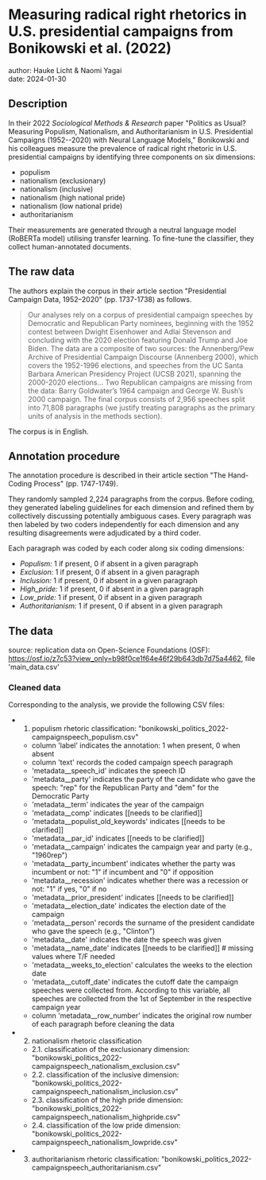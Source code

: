 # Measuring radical right rhetorics in U.S. presidential campaigns from Bonikowski et al. (2022)

author: Hauke Licht & Naomi Yagai\
date: 2024-01-30

## Description

In their 2022 *Sociological Methods & Research* paper "Politics as Usual? Measuring Populism, Nationalism, and Authoritarianism in U.S. Presidential Campaigns (1952--2020) with Neural Language Models," Bonikowski and his colleagues measure the prevalence of radical right rhetoric in U.S. presidential campaigns by identifying three components on six dimensions:

- populism
- nationalism (exclusionary) 
- nationalism (inclusive)
- nationalism (high national pride)
- nationalism (low national pride)
- authoritarianism

Their measurements are generated through a neutral language model (RoBERTa model) utilising transfer learning. 
To fine-tune the classifier, they collect human-annotated documents.

## The raw data

The authors explain the corpus in their article section "Presidential Campaign Data, 1952–2020" (pp. 1737-1738) as follows.

> Our analyses rely on a corpus of presidential campaign speeches by Democratic and Republican Party nominees, beginning with the 1952 contest between Dwight Eisenhower and Adlai Stevenson and concluding with the 2020 election featuring Donald Trump and Joe Biden.
The data are a composite of two sources: the Annenberg/Pew Archive of Presidential Campaign Discourse (Annenberg 2000), which covers the 1952-1996 elections, and speeches from the UC Santa Barbara American Presidency Project (UCSB 2021), spanning the 2000-2020 elections...
Two Republican campaigns are missing from the data: Barry Goldwater’s 1964 campaign and George W. Bush’s 2000 campaign. 
The final corpus consists of 2,956 speeches split into 71,808 paragraphs (we justify treating paragraphs as the primary units of analysis in the methods section).

The corpus is in English.

## Annotation procedure

The annotation procedure is described in their article section "The Hand-Coding Process" (pp. 1747-1749).

They randomly sampled 2,224 paragraphs from the corpus.
Before coding, they generated labeling guidelines for each dimension and refined them by collectively discussing potentially ambiguous cases.
Every paragraph was then labeled by two coders independently for each dimension and any resulting disagreements were adjudicated by a third coder.

Each paragraph was coded by each coder along six coding dimensions:

-   *Populism:* 1 if present, 0 if absent in a given paragraph
-   *Exclusion:* 1 if present, 0 if absent in a given paragraph
-   *Inclusion:* 1 if present, 0 if absent in a given paragraph
-   *High_pride:* 1 if present, 0 if absent in a given paragraph
-   *Low_pride:* 1 if present, 0 if absent in a given paragraph
-   *Authoritarianism:* 1 if present, 0 if absent in a given paragraph

## The data

source: replication data on Open-Science Foundations (OSF): <https://osf.io/z7c53?view_only=b98f0ce1f64e46f29b643db7d75a4462>, file 'main_data.csv'

### Cleaned data

Corresponding to the analysis, we provide the following CSV files:

- 1. populism rhetoric classification: 
"bonikowski_politics_2022-campaignspeech_populism.csv"
    - column 'label' indicates the annotation: 1 when present, 0 when absent
    - column 'text' records the coded campaign speech paragraph
    - 'metadata__speech_id' indicates the speech ID
    - 'metadata__party' indicates the party of the candidate who gave the speech: "rep" for the Republican Party and "dem" for the Democratic Party
    - 'metadata__term' indicates the year of the campaign
    - 'metadata__comp' indicates [[needs to be clarified]]
    - 'metadata__populist_old_keywords' indicates [[needs to be clarified]]
    - 'metadata__par_id' indicates [[needs to be clarified]]
    - 'metadata__campaign' indicates the campaign year and party (e.g., "1960rep")
    - 'metadata__party_incumbent' indicates whether the party was incumbent or not: "1" if incumbent and "0" if opposition
    - 'metadata__recession' indicates whether there was a recession or not: "1" if yes, "0" if no
    - 'metadata__prior_president' indicates [[needs to be clarified]]
    - 'metadata__election_date' indicates the election date of the campaign
    - 'metadata__person' records the surname of the president candidate who gave the speech (e.g., "Clinton")
    - 'metadata__date' indicates the date the speech was given
    - 'metadata__name_date' indicates [[needs to be clarified]]  # missing values where T/F needed
    - 'metadata__weeks_to_election' calculates the weeks to the election date
    - 'metadata__cutoff_date' indicates the cutoff date the campaign speeches were collected from. 
    According to this variable, all speeches are collected from the 1st of September in the respective campaign year
    - column 'metadata__row_number' indicates the original row number of each paragraph before cleaning the data
- 2. nationalism rhetoric classification
    - 2.1. classification of the exclusionary dimension:
    "bonikowski_politics_2022-campaignspeech_nationalism_exclusion.csv"
    - 2.2. classification of the inclusive dimension:
    "bonikowski_politics_2022-campaignspeech_nationalism_inclusion.csv"
    - 2.3. classification of the high pride dimension:
    "bonikowski_politics_2022-campaignspeech_nationalism_highpride.csv"
    - 2.4. classification of the low pride dimension:
    "bonikowski_politics_2022-campaignspeech_nationalism_lowpride.csv"
  
- 3. authoritarianism rhetoric classification:
"bonikowski_politics_2022-campaignspeech_authoritarianism.csv"

